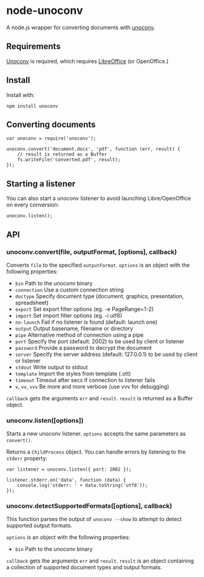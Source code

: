 # node-unoconv

A node.js wrapper for converting documents with [unoconv](http://dag.wieers.com/home-made/unoconv/).

## Requirements

[Unoconv](http://dag.wieers.com/home-made/unoconv/) is required, which requires [LibreOffice](http://www.libreoffice.org/) (or OpenOffice.)

## Install

Install with:

    npm install unoconv

## Converting documents

	var unoconv = require('unoconv');

	unoconv.convert('document.docx', 'pdf', function (err, result) {
		// result is returned as a Buffer
		fs.writeFile('converted.pdf', result);
	});

## Starting a listener

You can also start a unoconv listener to avoid launching Libre/OpenOffice on every conversion:

	unoconv.listen();

## API

### unoconv.convert(file, outputFormat, [options], callback)

Converts `file` to the specified `outputFormat`. `options` is an object with the following properties:

* `bin` Path to the unoconv binary
* `connection` Use a custom connection string
* `doctype` Specify document type (document, graphics, presentation, spreadsheet)
* `export` Set export filter options (eg. -e PageRange=1-2)
* `import` Set import filter options (eg. -i utf8)
* `no-launch` Fail if no listener is found (default: launch one)
* `output` Output basename, filename or directory
* `pipe` Alternative method of connection using a pipe
* `port` Specify the port (default: 2002) to be used by client or listener
* `password` Provide a password to decrypt the document
* `server` Specify the server address (default: 127.0.0.1) to be used by client or listener
* `stdout` Write output to stdout
* `template` Import the styles from template (.ott)
* `timeout` Timeout after secs if connection to listener fails
* `v`, `vv`, `vvv` Be more and more verbose (use vvv for debugging)

`callback` gets the arguments `err` and `result`. `result` is returned as a Buffer object.

### unoconv.listen([options])

Starts a new unoconv listener. `options` accepts the same parameters as `convert()`.

Returns a `ChildProcess` object. You can handle errors by listening to the `stderr` property:

	var listener = unoconv.listen({ port: 2002 });

	listener.stderr.on('data', function (data) {
		console.log('stderr: ' + data.toString('utf8'));
	});

### unoconv.detectSupportedFormats([options], callback)

This function parses the output of `unoconv --show` to attempt to detect supported output formats.

`options` is an object with the following properties:

* `bin` Path to the unoconv binary

`callback` gets the arguments `err` and `result`. `result` is an object containing a collection of supported document types and output formats.

